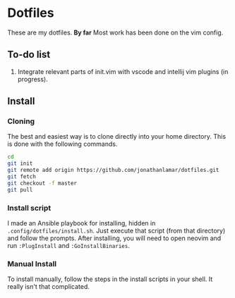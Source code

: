 # Dotfiles

These are my dotfiles.  **By far** Most work has been done on the vim config.

## To-do list

1. Integrate relevant parts of init.vim with vscode and intellij vim plugins (in
   progress).

## Install

### Cloning

The best and easiest way is to clone directly into your home directory. This is
done with the following commands.

```bash
cd
git init
git remote add origin https://github.com/jonathanlamar/dotfiles.git
git fetch
git checkout -f master
git pull
```

### Install script

I made an Ansible playbook for installing, hidden in
`.config/dotfiles/install.sh`.  Just execute that script (from that directory)
and follow the prompts.  After installing, you will need to open neovim and
run `:PlugInstall` and `:GoInstallBinaries`.

### Manual Install

To install manually, follow the steps in the install scripts in your shell.  It
really isn't that complicated.
